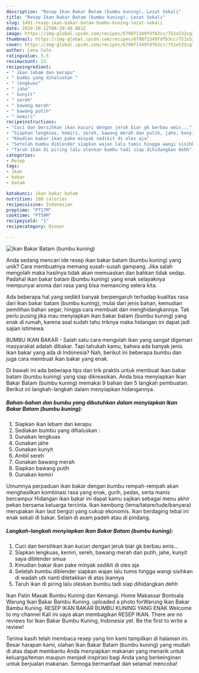 ```yaml
---
description: "Resep Ikan Bakar Batam (bumbu kuning), Lezat Sekali"
title: "Resep Ikan Bakar Batam (bumbu kuning), Lezat Sekali"
slug: 1491-resep-ikan-bakar-batam-bumbu-kuning-lezat-sekali
date: 2020-10-12T08:39:48.081Z
image: https://img-global.cpcdn.com/recipes/6798f1349fdfb3cc/751x532cq70/ikan-bakar-batam-bumbu-kuning-foto-resep-utama.jpg
thumbnail: https://img-global.cpcdn.com/recipes/6798f1349fdfb3cc/751x532cq70/ikan-bakar-batam-bumbu-kuning-foto-resep-utama.jpg
cover: https://img-global.cpcdn.com/recipes/6798f1349fdfb3cc/751x532cq70/ikan-bakar-batam-bumbu-kuning-foto-resep-utama.jpg
author: Lena Cole
ratingvalue: 3.5
reviewcount: 13
recipeingredient:
- " ikan lebam dan kerapu"
- " bumbu yang dihaluskan "
- " lengkuas"
- " jahe"
- " kunyit"
- " sereh"
- " bawang merah"
- " bawang putih"
- " kemiri"
recipeinstructions:
- "Cuci dan bersihkan ikan kucuri dengan jeruk biar gk berbau amis..."
- "Siapkan lengkuas, kemiri, sereh, bawang merah dan putih, jahe, kunyit saya diblender smua"
- "Kmudian bakar ikan pake minyak sedikit di oles aja"
- "Setelah bumbu diblender siapkan wajan lalu tumis hingga wangi sisihkan di wadah utk nanti diletakkan di atas ikannya"
- "Taruh ikan di piring lalu oleskan bumbu tadi siap dihidangkan dehh"
categories:
- Resep
tags:
- ikan
- bakar
- batam

katakunci: ikan bakar batam 
nutrition: 160 calories
recipecuisine: Indonesian
preptime: "PT17M"
cooktime: "PT39M"
recipeyield: "1"
recipecategory: Dinner

---
```



![Ikan Bakar Batam (bumbu kuning)](https://img-global.cpcdn.com/recipes/6798f1349fdfb3cc/751x532cq70/ikan-bakar-batam-bumbu-kuning-foto-resep-utama.jpg)

Anda sedang mencari ide resep ikan bakar batam (bumbu kuning) yang unik? Cara membuatnya memang susah-susah gampang. Jika salah mengolah maka hasilnya tidak akan memuaskan dan bahkan tidak sedap. Padahal ikan bakar batam (bumbu kuning) yang enak selayaknya mempunyai aroma dan rasa yang bisa memancing selera kita.

Ada beberapa hal yang sedikit banyak berpengaruh terhadap kualitas rasa dari ikan bakar batam (bumbu kuning), mulai dari jenis bahan, kemudian pemilihan bahan segar, hingga cara membuat dan menghidangkannya. Tak perlu pusing jika mau menyiapkan ikan bakar batam (bumbu kuning) yang enak di rumah, karena asal sudah tahu triknya maka hidangan ini dapat jadi sajian istimewa.

BUMBU IKAN BAKAR - Salah satu cara mengolah ikan yang sangat digemari masyarakat adalah dibakar. Tapi tahukah kamu, bahwa ada banyak jenis ikan bakar yang ada di Indonesia? Nah, berikut ini beberapa bumbu dan juga cara membuat ikan bakar yang enak.


Di bawah ini ada beberapa tips dan trik praktis untuk membuat ikan bakar batam (bumbu kuning) yang siap dikreasikan. Anda bisa menyiapkan Ikan Bakar Batam (bumbu kuning) memakai 9 bahan dan 5 langkah pembuatan. Berikut ini langkah-langkah dalam menyiapkan hidangannya.

<!--inarticleads1-->

##### Bahan-bahan dan bumbu yang dibutuhkan dalam menyiapkan Ikan Bakar Batam (bumbu kuning):

1. Siapkan  ikan lebam dan kerapu
1. Sediakan  bumbu yang dihaluskan :
1. Gunakan  lengkuas
1. Gunakan  jahe
1. Gunakan  kunyit
1. Ambil  sereh
1. Gunakan  bawang merah
1. Siapkan  bawang putih
1. Gunakan  kemiri


Umumnya perpaduan ikan bakar dengan bumbu rempah-rempah akan menghasilkan kombinasi rasa yang enak, gurih, pedas, serta manis bercampur Hidangan ikan bakar ini dapat kamu sajikan sebagai menu akhir pekan bersama keluarga tercinta. Ikan kembung (lema/tatare/tude/banyara) merupakan ikan laut bergizi yang cukup ekonomis. Ikan berdaging tebal ini enak sekali di bakar. Selain di asam padeh atau di pindang. 

<!--inarticleads2-->

##### Langkah-langkah menyiapkan Ikan Bakar Batam (bumbu kuning):

1. Cuci dan bersihkan ikan kucuri dengan jeruk biar gk berbau amis...
1. Siapkan lengkuas, kemiri, sereh, bawang merah dan putih, jahe, kunyit saya diblender smua
1. Kmudian bakar ikan pake minyak sedikit di oles aja
1. Setelah bumbu diblender siapkan wajan lalu tumis hingga wangi sisihkan di wadah utk nanti diletakkan di atas ikannya
1. Taruh ikan di piring lalu oleskan bumbu tadi siap dihidangkan dehh


Ikan Patin Masak Bumbu Kuning dan Kemangi. Home Makassar Bontoala Warung Ikan Bakar Bambu Kuning. uploaded a photo forWarung Ikan Bakar Bambu Kuning. RESEP IKAN BAKAR BUMBU KUNING YANG ENAK Welcome to my channel Kali ini saya akan membagikan RESEP IKAN. There are no reviews for Ikan Bakar Bumbu Kuning, Indonesia yet. Be the first to write a review! 

Terima kasih telah membaca resep yang tim kami tampilkan di halaman ini. Besar harapan kami, olahan Ikan Bakar Batam (bumbu kuning) yang mudah di atas dapat membantu Anda menyiapkan makanan yang menarik untuk keluarga/teman maupun menjadi inspirasi bagi Anda yang berkeinginan untuk berjualan makanan. Semoga bermanfaat dan selamat mencoba!
